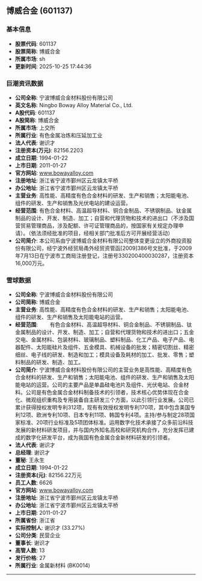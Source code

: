 ## 博威合金 (601137)

### 基本信息

- **股票代码**: 601137
- **股票简称**: 博威合金
- **所属市场**: sh
- **更新时间**: 2025-10-25 17:44:36

### 巨潮资讯数据

- **公司全称**: 宁波博威合金材料股份有限公司
- **英文名称**: Ningbo Boway Alloy Material Co., Ltd.
- **A股代码**: 601137
- **A股简称**: 博威合金
- **所属市场**: 上交所
- **所属行业**: 有色金属冶炼和压延加工业
- **法人代表**: 谢识才
- **注册资本(万元)**: 82156.2203
- **成立日期**: 1994-01-22
- **上市日期**: 2011-01-27
- **官方网站**: www.bowayalloy.com
- **注册地址**: 浙江省宁波市鄞州区云龙镇太平桥
- **办公地址**: 浙江省宁波市鄞州区云龙镇太平桥
- **主营业务**: 高性能、高精度有色合金材料的研发、生产和销售；太阳能电池、组件的研发、生产和销售及光伏电站的建设运营。
- **经营范围**: 有色合金材料、高温超导材料、铜合金制品、不锈钢制品、钛金属制品的设计、开发、制造、加工；自营和代理货物和技术的进出口（不涉及国营贸易管理商品，涉及配额、许可证管理商品的，按国家有关规定办理申请）。（依法须经批准的项目，经相关部门批准后方可开展经营活动）
- **公司简介**: 本公司系由宁波博威合金材料有限公司整体变更设立的外商投资股份有限公司，经宁波外经贸局甬外经贸资管函[2009]386号文批准，于2009年7月13日在宁波市工商局注册登记，注册号330200400030287，注册资本16,000万元。

### 雪球数据

- **公司全称**: 宁波博威合金材料股份有限公司
- **公司简称**: 博威合金
- **主营业务**: 高性能、高精度有色合金材料的研发、生产和销售；太阳能电池、组件的研发、生产和销售及太阳能电站的运营。
- **经营范围**: 　　有色合金材料、高温超导材料、铜合金制品、不锈钢制品、钛金属制品的设计、开发、制造、加工；自营和代理货物和技术的进出口；五金交电、金属材料、包装材料、玻璃制品、塑料制品、化工产品、电子产品、电器配件、太阳能硅片及组件、五金模具、机械设备的批发；精密切割丝、精密细丝、电子线的研发、制造和加工；模具设备及耗材的加工、批发、零售；塑料制品的研发、制造、加工。
- **公司简介**: 宁波博威合金材料股份有限公司的主营业务是高性能、高精度有色合金材料的研发、生产和销售；太阳能电池、组件的研发、生产和销售及太阳能电站的运营。公司的主要产品是单晶硅电池片及组件、光伏电站、合金材料。公司是有色金属合金材料制备技术的引领者，技术核心优势体现在合金化、微观组织重构及专用装备自主研发三个方面，以此引领行业发展。公司已累计获得授权发明专利312项，现有有效授权发明专利170项，其中包含美国专利12项、欧洲专利10项、日本专利11项、韩国专利4项。主持/参与制定28项国家标准、20项行业标准及5项团体标准。运用数字化技术承接了众多前沿科技发展的新材料研发项目，并与国内外知名高校和研究机构合作，充分发挥已建成的数字化研发平台，成为我国有色金属合金新材料研发的引领者。
- **法人代表**: 谢识才
- **总经理**: 谢识才
- **董秘**: 王永生
- **成立日期**: 1994-01-22
- **注册资本(元)**: 82156.22万元
- **员工人数**: 6626
- **官方网站**: www.bowayalloy.com
- **注册地址**: 浙江省宁波市鄞州区云龙镇太平桥
- **办公地址**: 浙江省宁波市鄞州区云龙镇太平桥
- **上市日期**: 2011-01-27
- **所属省份**: 浙江省
- **实际控制人**: 谢识才 (33.27%)
- **公司分类**: 民营企业
- **董事长**: 谢识才
- **高管人数**: 13
- **发行价格**: 27
- **所属行业**: 金属新材料 (BK0014)

---